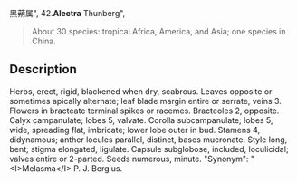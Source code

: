 黑蒴属",
42.**Alectra** Thunberg",

> About 30 species: tropical Africa, America, and Asia; one species in China.

## Description
Herbs, erect, rigid, blackened when dry, scabrous. Leaves opposite or sometimes apically alternate; leaf blade margin entire or serrate, veins 3. Flowers in bracteate terminal spikes or racemes. Bracteoles 2, opposite. Calyx campanulate; lobes 5, valvate. Corolla subcampanulate; lobes 5, wide, spreading flat, imbricate; lower lobe outer in bud. Stamens 4, didynamous; anther locules parallel, distinct, bases mucronate. Style long, bent; stigma elongated, ligulate. Capsule subglobose, included, loculicidal; valves entire or 2-parted. Seeds numerous, minute.
  "Synonym": "&lt;I&gt;Melasma&lt;/I&gt; P. J. Bergius.
